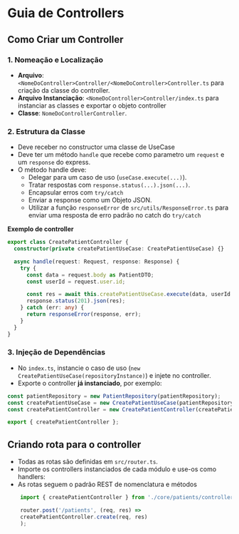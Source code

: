 
# Guia de Controllers

##  Como Criar um Controller

### 1. Nomeação e Localização
- **Arquivo**: `<NomeDoController>Controller/<NomeDoController>Controller.ts` para criação da classe do controller.
- **Arquivo Instanciação**: `<NomeDoController>Controller/index.ts` para instanciar as classes e exportar o objeto controller
- **Classe**: `NomeDoControllerController`.

### 2. Estrutura da Classe
- Deve receber no constructor uma classe de UseCase
- Deve ter um método `handle` que recebe como parametro um `request` e um `response` do express.
- O método handle deve:
  - Delegar para um caso de uso (`useCase.execute(...)`).
  - Tratar respostas com `response.status(...).json(...)`.
  - Encapsular erros com `try/catch` 
  - Enviar a response como um Objeto JSON.
  - Utilizar a função `responseError` de `src/utils/ResponseError.ts` para enviar uma resposta de erro padrão no catch do `try/catch`

**Exemplo de controller**
```ts
export class CreatePatientController {
  constructor(private createPatientUseCase: CreatePatientUseCase) {}

  async handle(request: Request, response: Response) {
    try {
      const data = request.body as PatientDTO;
      const userId = request.user.id;

      const res = await this.createPatientUseCase.execute(data, userId!);
      response.status(201).json(res);
    } catch (err: any) {
      return responseError(response, err);
    }
  }
}
```

### 3. Injeção de Dependências
- No `index.ts`, instancie o caso de uso (`new CreatePatientUseCase(repositoryInstance)`) e injete no controller.
- Exporte o controller **já instanciado**, por exemplo:

```ts
const patientRepository = new PatientRepository(patientRepository);
const createPatientUseCase = new CreatePatientUseCase(patientRepository);
const createPatientController = new CreatePatientController(createPatientUseCase);

export { createPatientController };
```

## Criando rota para o controller

- Todas as rotas são definidas em `src/router.ts`.
- Importe os controllers instanciados de cada módulo e use-os como handlers:
- As rotas seguem o padrão REST de nomenclatura e métodos

```ts
    import { createPatientController } from './core/patients/controllers';

    router.post('/patients', (req, res) =>
    createPatientController.create(req, res)
    );
 ```